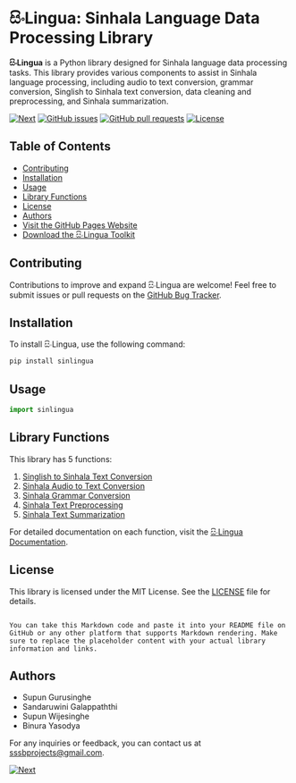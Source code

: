 # සිංLingua: Sinhala Language Data Processing Library

**සිංLingua** is a Python library designed for Sinhala language data processing tasks. This library provides various components to assist in Sinhala language processing, including audio to text conversion, grammar conversion, Singlish to Sinhala text conversion, data cleaning and preprocessing, and Sinhala summarization.

[![Next](https://img.shields.io/badge/next-blue.svg)](https://sinlingua.github.io/documentation/1.%20Singlish%20to%20Sinhala%20Text%20Conversion)
[![GitHub issues](https://img.shields.io/github/issues/sinlingua/sinlingua)](https://github.com/sinlingua/sinlingua/issues)
[![GitHub pull requests](https://img.shields.io/github/issues-pr/sinlingua/sinlingua)](https://github.com/sinlingua/sinlingua/pulls)
[![License](https://img.shields.io/github/license/sinlingua/sinlingua)](https://github.com/sinlingua/sinlingua/blob/main/LICENSE)

## Table of Contents
- [Contributing](#contributing)
- [Installation](#installation)
- [Usage](#usage)
- [Library Functions](#library-functions)
- [License](#license)
- [Authors](#authors)
- [Visit the GitHub Pages Website](https://sinlingua.github.io/documentation/)
- [Download the සිංLingua Toolkit](https://drive.google.com/file/d/1xviBwuhK0ydw0OgeYASK_vKm2N1s3eS-/view?usp=sharing)

## Contributing

Contributions to improve and expand සිංLingua are welcome! Feel free to submit issues or pull requests on the [GitHub Bug Tracker](https://github.com/sinlingua/sinlingua/issues).

## Installation

To install සිංLingua, use the following command:

```bash
pip install sinlingua
```

## Usage

```python
import sinlingua
```

## Library Functions

This library has 5 functions:

1. [Singlish to Sinhala Text Conversion](https://sinlingua.github.io/documentation/1.%20Singlish%20to%20Sinhala%20Text%20Conversion)
2. [Sinhala Audio to Text Conversion](https://sinlingua.github.io/documentation/2.%20Sinhala%20Audio%20to%20Text%20Conversion)
3. [Sinhala Grammar Conversion](https://sinlingua.github.io/documentation/3.%20Sinhala%20Grammar%20Conversion)
4. [Sinhala Text Preprocessing](https://sinlingua.github.io/documentation/4.%20Sinhala%20Text%20Preprocessing)
5. [Sinhala Text Summarization](https://sinlingua.github.io/documentation/5.%20Sinhala%20Text%20Summarization)

For detailed documentation on each function, visit the [සිංLingua Documentation](https://sinlingua.github.io/documentation/).

## License

This library is licensed under the MIT License. See the [LICENSE](https://github.com/sinlingua/sinlingua/blob/main/LICENSE) file for details.
```

You can take this Markdown code and paste it into your README file on GitHub or any other platform that supports Markdown rendering. Make sure to replace the placeholder content with your actual library information and links.
```

## Authors

- Supun Gurusinghe
- Sandaruwini Galappaththi
- Supun Wijesinghe
- Binura Yasodya

For any inquiries or feedback, you can contact us at sssbprojects@gmail.com.


[![Next](https://img.shields.io/badge/next-blue.svg)](https://sinlingua.github.io/documentation/1.%20Singlish%20to%20Sinhala%20Text%20Conversion)

